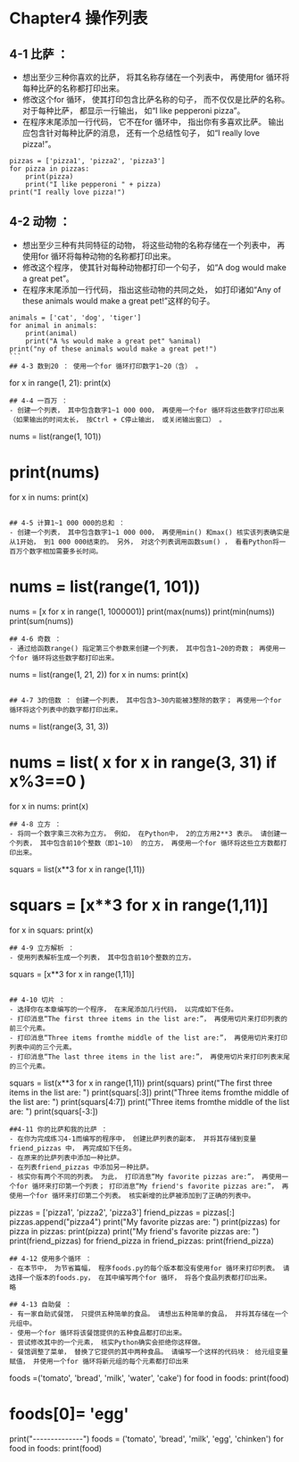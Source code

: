 # Chapter4 操作列表

## 4-1 比萨 ： 
- 想出至少三种你喜欢的比萨， 将其名称存储在一个列表中， 再使用for 循环将每种比萨的名称都打印出来。
- 修改这个for 循环， 使其打印包含比萨名称的句子， 而不仅仅是比萨的名称。 对于每种比萨， 都显示一行输出， 如“I like pepperoni pizza”。
- 在程序末尾添加一行代码， 它不在for 循环中， 指出你有多喜欢比萨。 输出应包含针对每种比萨的消息， 还有一个总结性句子， 如“I really love pizza!”。
````
pizzas = ['pizza1', 'pizza2', 'pizza3']
for pizza in pizzas:
    print(pizza)
    print("I like pepperoni " + pizza)
print("I really love pizza!")
````

## 4-2 动物 ： 
- 想出至少三种有共同特征的动物， 将这些动物的名称存储在一个列表中， 再使用for 循环将每种动物的名称都打印出来。
- 修改这个程序， 使其针对每种动物都打印一个句子， 如“A dog would make a great pet”。
- 在程序末尾添加一行代码， 指出这些动物的共同之处， 如打印诸如“Any of these animals would make a great pet!”这样的句子。
````
animals = ['cat', 'dog', 'tiger']
for animal in animals:
    print(animal)
    print("A %s would make a great pet" %animal)
print("ny of these animals would make a great pet!")
```
## 4-3 数到20 ： 使用一个for 循环打印数字1~20（含） 。
````
for x in range(1, 21):
    print(x)
````
## 4-4 一百万 ： 
- 创建一个列表， 其中包含数字1~1 000 000， 再使用一个for 循环将这些数字打印出来（如果输出的时间太长， 按Ctrl + C停止输出， 或关闭输出窗口） 。
````
nums = list(range(1, 101))
# print(nums)
for x in nums:
    print(x)
````

## 4-5 计算1~1 000 000的总和 ：
- 创建一个列表， 其中包含数字1~1 000 000， 再使用min() 和max() 核实该列表确实是从1开始， 到1 000 000结束的。 另外， 对这个列表调用函数sum() ， 看看Python将一百万个数字相加需要多长时间。
````
# nums = list(range(1, 101))
nums = [x for x in range(1, 1000001)]
print(max(nums))
print(min(nums))
print(sum(nums))
````
## 4-6 奇数 ： 
- 通过给函数range() 指定第三个参数来创建一个列表， 其中包含1~20的奇数； 再使用一个for 循环将这些数字都打印出来。
````
nums = list(range(1, 21, 2))
for x in nums:
    print(x)
````

## 4-7 3的倍数 ： 创建一个列表， 其中包含3~30内能被3整除的数字； 再使用一个for 循环将这个列表中的数字都打印出来。
````
nums = list(range(3, 31, 3))
# nums = list( x for x in range(3, 31) if x%3==0 )
for x in nums:
    print(x)
```
## 4-8 立方 ： 
- 将同一个数字乘三次称为立方。 例如， 在Python中， 2的立方用2**3 表示。 请创建一个列表， 其中包含前10个整数（即1~10） 的立方， 再使用一个for 循环将这些立方数都打印出来。
````
squars = list(x**3 for x in range(1,11))
# squars = [x**3 for x in range(1,11)]
for x in squars:
    print(x)
````
## 4-9 立方解析 ： 
- 使用列表解析生成一个列表， 其中包含前10个整数的立方。
````
squars = [x**3 for x in range(1,11)]
````

## 4-10 切片 ： 
- 选择你在本章编写的一个程序， 在末尾添加几行代码， 以完成如下任务。
- 打印消息“The first three items in the list are:”， 再使用切片来打印列表的前三个元素。
- 打印消息“Three items fromthe middle of the list are:”， 再使用切片来打印列表中间的三个元素。
- 打印消息“The last three items in the list are:”， 再使用切片来打印列表末尾的三个元素。
````
squars = list(x**3 for x in range(1,11))
print(squars)
print("The first three items in the list are: ")
print(squars[:3])
print("Three items fromthe middle of the list are: ")
print(squars[4:7])
print("Three items fromthe middle of the list are: ")
print(squars[-3:])
````
##4-11 你的比萨和我的比萨 ： 
- 在你为完成练习4-1而编写的程序中， 创建比萨列表的副本， 并将其存储到变量friend_pizzas 中， 再完成如下任务。
- 在原来的比萨列表中添加一种比萨。
- 在列表friend_pizzas 中添加另一种比萨。
- 核实你有两个不同的列表。 为此， 打印消息“My favorite pizzas are:”， 再使用一个for 循环来打印第一个列表； 打印消息“My friend's favorite pizzas are:”， 再使用一个for 循环来打印第二个列表。 核实新增的比萨被添加到了正确的列表中。
````
pizzas = ['pizza1', 'pizza2', 'pizza3']
friend_pizzas = pizzas[:]
pizzas.append("pizza4")
print("My favorite pizzas are: ")
print(pizzas)
for pizza in pizzas:
    print(pizza)
print("My friend's favorite pizzas are: ")
print(friend_pizzas)
for friend_pizza in friend_pizzas:
    print(friend_pizza)
````
## 4-12 使用多个循环 ：
- 在本节中， 为节省篇幅， 程序foods.py的每个版本都没有使用for 循环来打印列表。 请选择一个版本的foods.py， 在其中编写两个for 循环， 将各个食品列表都打印出来。
略

## 4-13 自助餐 ： 
- 有一家自助式餐馆， 只提供五种简单的食品。 请想出五种简单的食品， 并将其存储在一个元组中。
- 使用一个for 循环将该餐馆提供的五种食品都打印出来。
- 尝试修改其中的一个元素， 核实Python确实会拒绝你这样做。
- 餐馆调整了菜单， 替换了它提供的其中两种食品。 请编写一个这样的代码块： 给元组变量赋值， 并使用一个for 循环将新元组的每个元素都打印出来
````
foods =('tomato', 'bread', 'milk', 'water', 'cake')
for food in foods:
    print(food)
# foods[0]= 'egg'
print("--------------")
foods = ('tomato', 'bread', 'milk', 'egg', 'chinken')
for food in foods:
    print(food)
````
